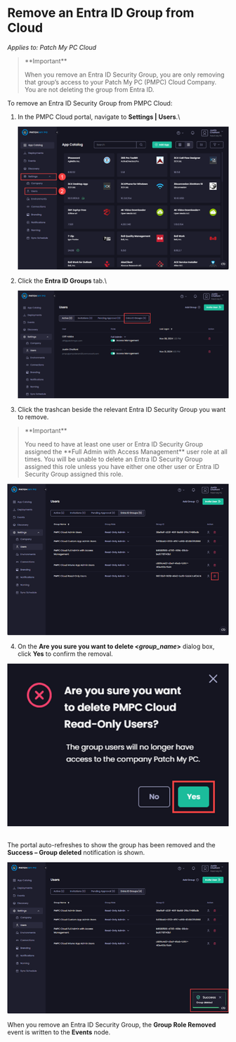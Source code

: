 # Remove an Entra ID Group from Cloud

_Applies to: Patch My PC Cloud_

> \*\*Important\*\*
>
> When you remove an Entra ID Security Group, you are only removing that group’s access to your Patch My PC (PMPC) Cloud Company. You are not deleting the group from Entra ID.

To remove an Entra ID Security Group from PMPC Cloud:

1.  In the PMPC Cloud portal, navigate to **Settings | Users**.\\

    ![Navigating to "Settings | Users"](/_images/image-(2234).png)
2.  Click the **Entra ID Groups** tab.\\

    ![Clicking the "Entra ID Groups" tab](/_images/image-(2235).png)
3. Click the trashcan beside the relevant Entra ID Security Group you want to remove.

> \*\*Important\*\*
>
> You need to have at least one user or Entra ID Security Group assigned the \*\*Full Admin with Access Management\*\* user role at all times. You will be unable to delete an Entra ID Security Group assigned this role unless you have either one other user or Entra ID Security Group assigned this role.

![Clicking the trashcan beside the relevant Entra group you want to delete](/_images/image-(2236).png)

4. On the **Are you sure you want to delete <**_**group\_name**_**>** dialog box, click **Yes** to confirm the removal.

![](/_images/image-(2237).png)

\
The portal auto-refreshes to show the group has been removed and the **Success – Group deleted** notification is shown.

![Portal auto-refreshing to show the group has been removed and the "Success – Group deleted" notification is shown](/_images/image-(2238).png)

When you remove an Entra ID Security Group, the **Group Role Removed** event is written to the **Events** node.